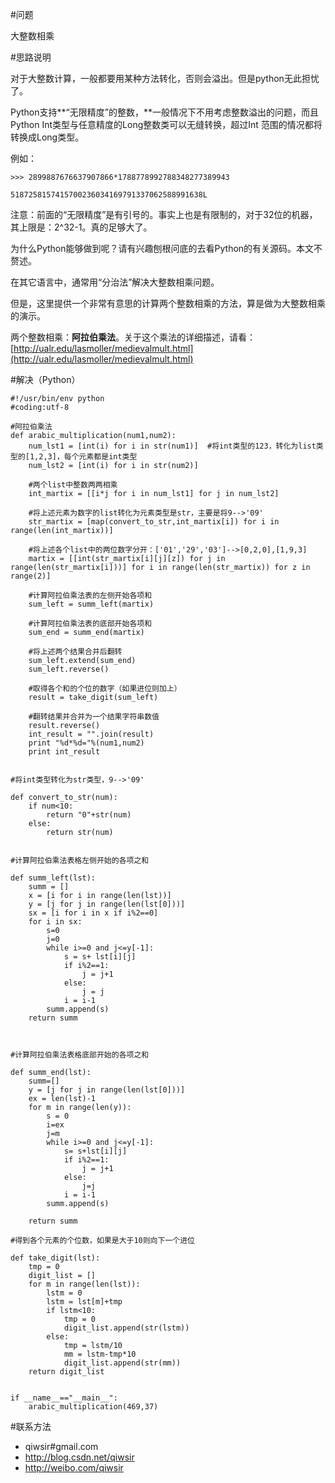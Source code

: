 #问题

大整数相乘

#思路说明

对于大整数计算，一般都要用某种方法转化，否则会溢出。但是python无此担忧了。

Python支持**“无限精度”的整数，**一般情况下不用考虑整数溢出的问题，而且Python Int类型与任意精度的Long整数类可以无缝转换，超过Int 范围的情况都将转换成Long类型。

例如：

    >>> 2899887676637907866*1788778992788348277389943

    5187258157415700236034169791337062588991638L

注意：前面的“无限精度”是有引号的。事实上也是有限制的，对于32位的机器，其上限是：2^32-1。真的足够大了。

为什么Python能够做到呢？请有兴趣刨根问底的去看Python的有关源码。本文不赘述。

在其它语言中，通常用“分治法”解决大整数相乘问题。

但是，这里提供一个非常有意思的计算两个整数相乘的方法，算是做为大整数相乘的演示。

两个整数相乘：**阿拉伯乘法**。关于这个乘法的详细描述，请看：[http://ualr.edu/lasmoller/medievalmult.html](http://ualr.edu/lasmoller/medievalmult.html)

#解决（Python）

	#!/usr/bin/env python
	#coding:utf-8
	
	#阿拉伯乘法
	def arabic_multiplication(num1,num2):
	    num_lst1 = [int(i) for i in str(num1)]  #将int类型的123，转化为list类型的[1,2,3]，每个元素都是int类型
	    num_lst2 = [int(i) for i in str(num2)]
	
	    #两个list中整数两两相乘
	    int_martix = [[i*j for i in num_lst1] for j in num_lst2]
	    
	    #将上述元素为数字的list转化为元素类型是str，主要是将9-->'09'
	    str_martix = [map(convert_to_str,int_martix[i]) for i in range(len(int_martix))]
	    
	    #将上述各个list中的两位数字分开：['01','29','03']-->[0,2,0],[1,9,3]
	    martix = [[int(str_martix[i][j][z]) for j in range(len(str_martix[i]))] for i in range(len(str_martix)) for z in range(2)]
	    
	    #计算阿拉伯乘法表的左侧开始各项和
	    sum_left = summ_left(martix)
	
	    #计算阿拉伯乘法表的底部开始各项和
	    sum_end = summ_end(martix)
	
	    #将上述两个结果合并后翻转
	    sum_left.extend(sum_end)
	    sum_left.reverse()
	
	    #取得各个和的个位的数字（如果进位则加上）
	    result = take_digit(sum_left)
	    
	    #翻转结果并合并为一个结果字符串数值
	    result.reverse()
	    int_result = "".join(result)
	    print "%d*%d="%(num1,num2)
	    print int_result
	
	
	#将int类型转化为str类型，9-->'09'
	
	def convert_to_str(num):
	    if num<10:
	        return "0"+str(num)
	    else:
	        return str(num)
	
	
	#计算阿拉伯乘法表格左侧开始的各项之和
	
	def summ_left(lst):
	    summ = []
	    x = [i for i in range(len(lst))]
	    y = [j for j in range(len(lst[0]))]
	    sx = [i for i in x if i%2==0]
	    for i in sx:
	        s=0
	        j=0
	        while i>=0 and j<=y[-1]:
	            s = s+ lst[i][j]
	            if i%2==1:
	                j = j+1
	            else:
	                j = j
	            i = i-1
	        summ.append(s)
	    return summ
	
	
	
	#计算阿拉伯乘法表格底部开始的各项之和
	
	def summ_end(lst):
	    summ=[]
	    y = [j for j in range(len(lst[0]))]
	    ex = len(lst)-1
	    for m in range(len(y)):
	        s = 0
	        i=ex
	        j=m
	        while i>=0 and j<=y[-1]:
	            s= s+lst[i][j]
	            if i%2==1:
	                j = j+1
	            else:
	                j=j
	            i = i-1
	        summ.append(s)
	    
	    return summ
	
	#得到各个元素的个位数，如果是大于10则向下一个进位
	
	def take_digit(lst):
	    tmp = 0
	    digit_list = []
	    for m in range(len(lst)):
	        lstm = 0
	        lstm = lst[m]+tmp
	        if lstm<10:
	            tmp = 0
	            digit_list.append(str(lstm))
	        else:
	            tmp = lstm/10
	            mm = lstm-tmp*10
	            digit_list.append(str(mm))
	    return digit_list
	
	
	if __name__=="__main__":
	    arabic_multiplication(469,37)

#联系方法
- qiwsir#gmail.com
- http://blog.csdn.net/qiwsir
- http://weibo.com/qiwsir

